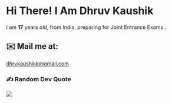 # Hi There! I Am Dhruv Kaushik
I am **17** years old, from India, preparing for Joint Entrance Exams..

## ✉️ Mail me at:
dhrvkaushikk@gmail.com

### ✍️ Random Dev Quote

[![](https://visitcount.itsvg.in/api?id=dhruvvkaushik&icon=0&color=0)](https://visitcount.itsvg.in)
